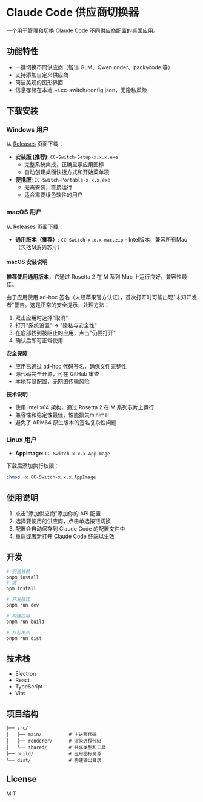 # Claude Code 供应商切换器

一个用于管理和切换 Claude Code 不同供应商配置的桌面应用。

## 功能特性

- 一键切换不同供应商（智谱 GLM、Qwen coder、packycode 等）
- 支持添加自定义供应商
- 简洁美观的图形界面
- 信息存储在本地 ~/.cc-switch/config.json，无隐私风险

## 下载安装

### Windows 用户

从 [Releases](../../releases) 页面下载：

- **安装版 (推荐)**: `CC-Switch-Setup-x.x.x.exe`
  - 完整系统集成，正确显示应用图标
  - 自动创建桌面快捷方式和开始菜单项
- **便携版**: `CC-Switch-Portable-x.x.x.exe`
  - 无需安装，直接运行
  - 适合需要绿色软件的用户

### macOS 用户

从 [Releases](../../releases) 页面下载：

- **通用版本（推荐）**: `CC Switch-x.x.x-mac.zip` - Intel版本，兼容所有Mac（包括M系列芯片）

#### macOS 安装说明

**推荐使用通用版本**，它通过 Rosetta 2 在 M 系列 Mac 上运行良好，兼容性最佳。

由于应用使用 ad-hoc 签名（未经苹果官方认证），首次打开时可能出现"未知开发者"警告。这是正常的安全提示，处理方法：

1. 双击应用时选择"取消"
2. 打开"系统设置" → "隐私与安全性"  
3. 在底部找到被阻止的应用，点击"仍要打开"
4. 确认后即可正常使用



**安全保障**：
- 应用已通过 ad-hoc 代码签名，确保文件完整性
- 源代码完全开源，可在 GitHub 审查
- 本地存储配置，无网络传输风险

**技术说明**：
- 使用 Intel x64 架构，通过 Rosetta 2 在 M 系列芯片上运行
- 兼容性和稳定性最佳，性能损失minimal
- 避免了 ARM64 原生版本的签名复杂性问题

### Linux 用户

- **AppImage**: `CC Switch-x.x.x.AppImage`

下载后添加执行权限：
```bash
chmod +x CC-Switch-x.x.x.AppImage
```

## 使用说明

1. 点击"添加供应商"添加你的 API 配置
2. 选择要使用的供应商，点击单选按钮切换
3. 配置会自动保存到 Claude Code 的配置文件中
4. 重启或者新打开 Claude Code 终端以生效

## 开发

```bash
# 安装依赖
pnpm install
# 或
npm install

# 开发模式
pnpm run dev

# 构建应用
pnpm run build

# 打包发布
pnpm run dist
```

## 技术栈

- Electron
- React
- TypeScript
- Vite

## 项目结构

```
├── src/
│   ├── main/          # 主进程代码
│   ├── renderer/      # 渲染进程代码
│   └── shared/        # 共享类型和工具
├── build/             # 应用图标资源
└── dist/              # 构建输出目录
```

## License

MIT
